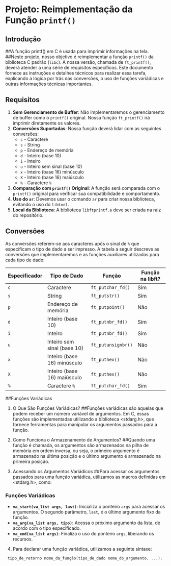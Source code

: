 # Projeto: Reimplementação da Função `printf()`

## Introdução
##A função printf() em C é usada para imprimir informações na tela.
##Neste projeto, nosso objetivo é reimplementar a função `printf()` da biblioteca C padrão (`libc`). A nossa versão, chamada de `ft_printf()`, deverá atender a uma série de requisitos específicos. Este documento fornece as instruções e detalhes técnicos para realizar essa tarefa, explicando a lógica por trás das conversões, o uso de funções variádicas e outras informações técnicas importantes.

## Requisitos
1. **Sem Gerenciamento de Buffer**: Não implementaremos o gerenciamento de buffer como o `printf()` original. Nossa função `ft_printf()` irá imprimir diretamente os valores.
2. **Conversões Suportadas**: Nossa função deverá lidar com as seguintes conversões:
   - `c` - Caractere
   - `s` - String
   - `p` - Endereço de memória
   - `d` - Inteiro (base 10)
   - `i` - Inteiro
   - `u` - Inteiro sem sinal (base 10)
   - `x` - Inteiro (base 16) minúsculo
   - `X` - Inteiro (base 16) maiúsculo
   - `%` - Caractere `%`
3. **Comparação com `printf()` Original**: A função será comparada com o `printf()` original para verificar sua compatibilidade e comportamento.
4. **Uso do `ar`**: Devemos usar o comando `ar` para criar nossa biblioteca, evitando o uso do `libtool`.
5. **Local da Biblioteca**: A biblioteca `libftprintf.a` deve ser criada na raiz do repositório.

## Conversões
As conversões referem-se aos caracteres após o sinal de `%` que especificam o tipo de dado a ser impresso. A tabela a seguir descreve as conversões que implementaremos e as funções auxiliares utilizadas para cada tipo de dado:

| Especificador | Tipo de Dado                    | Função             | Função na libft?  |
|---------------|----------------------------------|--------------------|-------------------|
| `c`           | Caractere                        | `ft_putchar_fd()`  | Sim               |
| `s`           | String                           | `ft_putstr()`      | Sim               |
| `p`           | Endereço de memória              | `ft_putpoint()`    | Não               |
| `d`           | Inteiro (base 10)                | `ft_putnbr_fd()`   | Sim               |
| `i`           | Inteiro                          | `ft_putnbr_fd()`   | Sim               |
| `u`           | Inteiro sem sinal (base 10)      | `ft_putunsignbr()` | Não               |
| `x`           | Inteiro (base 16) minúsculo      | `ft_puthex()`      | Não               |
| `X`           | Inteiro (base 16) maiúsculo      | `ft_puthex()`      | Não               |
| `%`           | Caractere `%`                    | `ft_putchar_fd()`  | Sim               |

##Funções Variádicas
1. O Que São Funções Variádicas?
##Funções variádicas são aquelas que podem receber um número variável de argumentos. Em C, essas funções são implementadas utilizando a biblioteca <stdarg.h>, que fornece ferramentas para manipular os argumentos passados para a função.

2. Como Funciona o Armazenamento de Argumentos?
##Quando uma função é chamada, os argumentos são armazenados na pilha de memória em ordem inversa, ou seja, o primeiro argumento é armazenado na última posição e o último argumento é armazenado na primeira posição.

3. Acessando os Argumentos Variádicos
##Para acessar os argumentos passados para uma função variádica, utilizamos as macros definidas em <stdarg.h>, como:

### Funções Variádicas

- **`va_start(va_list args, last)`**: Inicializa o ponteiro `args` para acessar os argumentos. O segundo parâmetro, `last`, é o último argumento fixo da função.
- **`va_arg(va_list args, tipo)`**: Acessa o próximo argumento da lista, de acordo com o tipo especificado.
- **`va_end(va_list args)`**: Finaliza o uso do ponteiro `args`, liberando os recursos.


4. Para declarar uma função variádica, utilizamos a seguinte sintaxe:
  ```c
   tipo_de_retorno nome_da_função(tipo_de_dado nome_do_argumento, ...);
